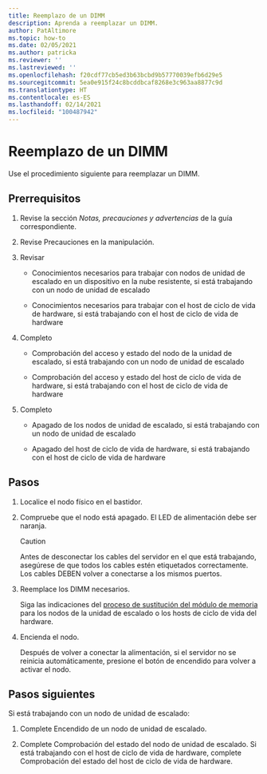 ```yaml
---
title: Reemplazo de un DIMM
description: Aprenda a reemplazar un DIMM.
author: PatAltimore
ms.topic: how-to
ms.date: 02/05/2021
ms.author: patricka
ms.reviewer: ''
ms.lastreviewed: ''
ms.openlocfilehash: f20cdf77cb5ed3b63bcbd9b57770039efb6d29e5
ms.sourcegitcommit: 5ea0e915f24c8bcddbcaf8268e3c963aa8877c9d
ms.translationtype: HT
ms.contentlocale: es-ES
ms.lasthandoff: 02/14/2021
ms.locfileid: "100487942"
---
```

# <a name="replacing-a-dimm"></a>Reemplazo de un DIMM

Use el procedimiento siguiente para reemplazar un DIMM.

## <a name="prerequisites"></a>Prerrequisitos

1.  Revise la sección *Notas, precauciones y advertencias* de la guía correspondiente.

2.  Revise Precauciones en la manipulación.

3.  Revisar

    -   Conocimientos necesarios para trabajar con nodos de unidad de escalado en un dispositivo en la nube resistente, si está trabajando con un nodo de unidad de escalado

    -   Conocimientos necesarios para trabajar con el host de ciclo de vida de hardware, si está trabajando con el host de ciclo de vida de hardware

4.  Completo

    -   Comprobación del acceso y estado del nodo de la unidad de escalado, si está trabajando con un nodo de unidad de escalado

    -   Comprobación del acceso y estado del host de ciclo de vida de hardware, si está trabajando con el host de ciclo de vida de hardware

5.  Completo

    -   Apagado de los nodos de unidad de escalado, si está trabajando con un nodo de unidad de escalado

    -   Apagado del host de ciclo de vida de hardware, si está trabajando con el host de ciclo de vida de hardware

## <a name="steps"></a>Pasos

1.  Localice el nodo físico en el bastidor.

2.  Compruebe que el nodo está apagado. El LED de alimentación debe ser naranja.

    > [!CAUTION]
    > Antes de desconectar los cables del servidor en el que está trabajando, asegúrese de que todos los cables estén etiquetados correctamente. Los cables DEBEN volver a conectarse a los mismos puertos.
    
3.  Reemplace los DIMM necesarios.

    Siga las indicaciones del [proceso de sustitución del módulo de memoria](https://www.dell.com/support/manuals/us/en/04/poweredge-r640/per640_ism_pub/dell-emc-poweredge-r640-overview?guid=guid-f39be9ba-158c-45e3-b8b1-f07bb750d6d4) para los nodos de la unidad de escalado o los hosts de ciclo de vida del hardware.
    
4.  Encienda el nodo.

    Después de volver a conectar la alimentación, si el servidor no se reinicia automáticamente, presione el botón de encendido para volver a activar el nodo.
    
## <a name="next-steps"></a>Pasos siguientes

Si está trabajando con un nodo de unidad de escalado:

1.  Complete Encendido de un nodo de unidad de escalado.

2.  Complete Comprobación del estado del nodo de unidad de escalado. Si está trabajando con el host de ciclo de vida de hardware, complete Comprobación del estado del host de ciclo de vida de hardware.
    
